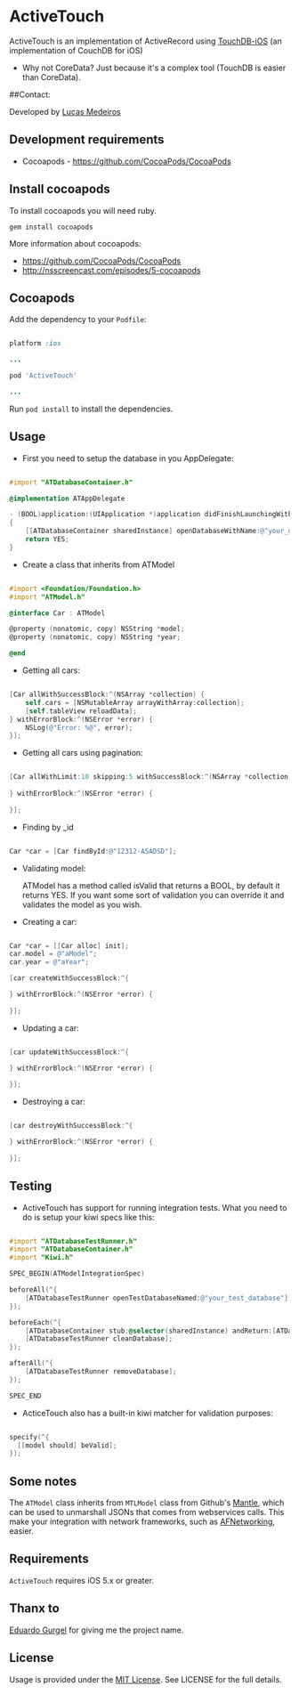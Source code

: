# ActiveTouch

ActiveTouch is an implementation of ActiveRecord using [TouchDB-iOS](https://github.com/couchbaselabs/TouchDB-iOS) (an implementation of CouchDB for iOS)

* Why not CoreData? 
	Just because it's a complex tool (TouchDB is easier than CoreData).
	
##Contact:

Developed by [Lucas Medeiros](https://www.twitter.com/aspmedeiros)

## Development requirements

* Cocoapods - https://github.com/CocoaPods/CocoaPods

## Install cocoapods

To install cocoapods you will need ruby.

	gem install cocoapods
	
More information about cocoapods:

* https://github.com/CocoaPods/CocoaPods
* http://nsscreencast.com/episodes/5-cocoapods

## Cocoapods

Add the dependency to your `Podfile`:

```ruby

platform :ios

...

pod 'ActiveTouch'

...

```

Run `pod install` to install the dependencies.

## Usage

* First you need to setup the database in you AppDelegate:

```objective-c

#import "ATDatabaseContainer.h"

@implementation ATAppDelegate

- (BOOL)application:(UIApplication *)application didFinishLaunchingWithOptions:(NSDictionary *)launchOptions
{
    [[ATDatabaseContainer sharedInstance] openDatabaseWithName:@"your_database_name"];
    return YES;
}

```

* Create a class that inherits from ATModel

```objective-c

#import <Foundation/Foundation.h>
#import "ATModel.h"

@interface Car : ATModel

@property (nonatomic, copy) NSString *model;
@property (nonatomic, copy) NSString *year;

@end

```

* Getting all cars:

```objective-c

[Car allWithSuccessBlock:^(NSArray *collection) {
    self.cars = [NSMutableArray arrayWithArray:collection];
    [self.tableView reloadData];
} withErrorBlock:^(NSError *error) {
    NSLog(@"Error: %@", error);
}];

```

* Getting all cars using pagination:

```objective-c

[Car allWithLimit:10 skipping:5 withSuccessBlock:^(NSArray *collection) {
        
} withErrorBlock:^(NSError *error) {
        
}];

```

* Finding by _id

```objective-c

Car *car = [Car findById:@"12312-ASADSD"];

```

* Validating model:

	ATModel has a method called isValid that returns a BOOL, by default it returns YES.
	If you want some sort of validation you can override it and validates the model as you wish.


* Creating a car:

```objective-c

Car *car = [[Car alloc] init];
car.model = @"aModel";
car.year = @"aYear";

[car createWithSuccessBlock:^{

} withErrorBlock:^(NSError *error) {
   
}];

```

* Updating a car:

```objective-c

[car updateWithSuccessBlock:^{

} withErrorBlock:^(NSError *error) {
   
}];

```

* Destroying a car:

```objective-c

[car destroyWithSuccessBlock:^{

} withErrorBlock:^(NSError *error) {
   
}];

```

## Testing

* ActiveTouch has support for running integration tests. What you need to do is setup your kiwi specs like this:

```objective-c

#import "ATDatabaseTestRunner.h"
#import "ATDatabaseContainer.h"
#import "Kiwi.h"

SPEC_BEGIN(ATModelIntegrationSpec)

beforeAll(^{
    [ATDatabaseTestRunner openTestDatabaseNamed:@"your_test_database"];
});

beforeEach(^{
    [ATDatabaseContainer stub:@selector(sharedInstance) andReturn:[ATDatabaseTestRunner databaseContainer]];
    [ATDatabaseTestRunner cleanDatabase];
});

afterAll(^{
    [ATDatabaseTestRunner removeDatabase];
});

SPEC_END

```

* ActiceTouch also has a built-in kiwi matcher for validation purposes:

```objective-c

specify(^{
  [[model should] beValid];
});

```

## Some notes

The `ATModel` class inherits from `MTLModel` class from Github's [Mantle](https://github.com/github/Mantle),
which can be used to unmarshall JSONs that comes from webservices calls.
This make your integration with network frameworks, such as [AFNetworking](https://github.com/AFNetworking/AFNetworking), easier.

## Requirements

`ActiveTouch` requires iOS 5.x or greater.

## Thanx to

[Eduardo Gurgel](https://github.com/edgurgel) for giving me the project name.

## License

Usage is provided under the [MIT License](http://http://opensource.org/licenses/mit-license.php).  See LICENSE for the full details.


